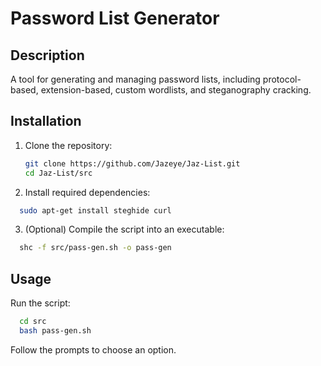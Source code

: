 # Password List Generator

## Description
A tool for generating and managing password lists, including protocol-based, extension-based, custom wordlists, and steganography cracking.

## Installation

1. Clone the repository:
   ```bash
   git clone https://github.com/Jazeye/Jaz-List.git
   cd Jaz-List/src

 2. Install required dependencies:
```bash
  sudo apt-get install steghide curl
```
3. (Optional) Compile the script into an executable:

```bash
  shc -f src/pass-gen.sh -o pass-gen
```
## Usage
Run the script:

```bash
  cd src
  bash pass-gen.sh
```
Follow the prompts to choose an option.
